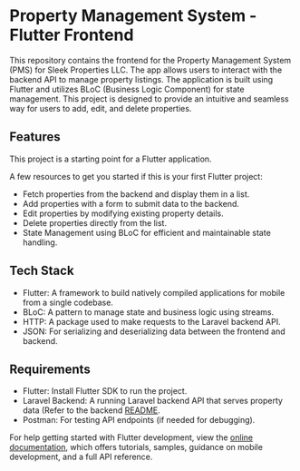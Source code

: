 # Property Management System - Flutter Frontend

This repository contains the frontend for the Property Management System (PMS) for Sleek Properties LLC. The app allows users to interact with the backend API to manage property listings. The application is built using Flutter and utilizes BLoC (Business Logic Component) for state management. This project is designed to provide an intuitive and seamless way for users to add, edit, and delete properties.

## Features

This project is a starting point for a Flutter application.

A few resources to get you started if this is your first Flutter project:

- Fetch properties from the backend and display them in a list.
- Add properties with a form to submit data to the backend.
- Edit properties by modifying existing property details.
- Delete properties directly from the list.
- State Management using BLoC for efficient and maintainable state handling.

## Tech Stack
- Flutter: A framework to build natively compiled applications for mobile from a single codebase.
- BLoC: A pattern to manage state and business logic using streams.
- HTTP: A package used to make requests to the Laravel backend API.
- JSON: For serializing and deserializing data between the frontend and backend.

## Requirements
- Flutter: Install Flutter SDK to run the project.
- Laravel Backend: A running Laravel backend API that serves property data (Refer to the backend [README](https://github.com/yourusername/property-management-backend).
- Postman: For testing API endpoints (if needed for debugging).

For help getting started with Flutter development, view the
[online documentation](https://docs.flutter.dev/), which offers tutorials,
samples, guidance on mobile development, and a full API reference.
